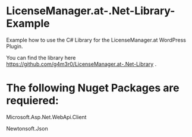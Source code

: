# LicenseManager.at-.Net-Library-Example
 Example how to use the C# Library for the LicenseManager.at WordPress Plugin.

You can find the library here https://github.com/g4m3r0/LicenseManager.at-.Net-Library .


# The following Nuget Packages are requiered:
Microsoft.Asp.Net.WebApi.Client

Newtonsoft.Json
